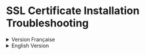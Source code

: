 # SSL Certificate Installation Troubleshooting

<details>
<summary> Version Française</summary>

# Dépannage de l'Installation de Certificats SSL

## Problèmes Courants et Solutions

### 1. Échec du Défi HTTP Let's Encrypt (Erreur 404)

**Message d'erreur :**
```
Invalid response from http://votredomaine.com/.well-known/acme-challenge/...: 404
```

**Cause :** Let's Encrypt ne peut pas accéder aux fichiers de défi nécessaires pour la vérification du domaine.

**Solutions :**

#### A. Vérifier la Configuration DNS
```bash
# Utiliser le script de vérification DNS
python3 check_dns.py votredomaine.com

# Vérification manuelle
dig votredomaine.com A
nslookup votredomaine.com
```

L'enregistrement A de votre domaine doit pointer vers l'adresse IP publique de votre serveur.

#### B. Vérifier que le Port 80 est Accessible
```bash
# Vérifier si le port 80 est ouvert
sudo netstat -tlnp | grep :80
sudo ufw status

# Tester depuis une source externe
curl -I http://votredomaine.com
```

#### C. Vérifier la Configuration Apache
```bash
# Tester la configuration Apache
sudo apache2ctl configtest

# Vérifier les sites activés
sudo a2ensite --list

# Vérifier qu'Apache fonctionne
sudo systemctl status apache2
```

### 2. Domaine ne Pointant pas vers le Serveur

**Message d'erreur :**
```
⚠️ Attention : Le domaine votredomaine.com ne semble pas pointer vers ce serveur
```

**Solution :**
1. Mettre à jour votre enregistrement DNS A pour pointer vers l'IP de votre serveur
2. Attendre la propagation DNS (peut prendre jusqu'à 48 heures)
3. Utiliser des vérificateurs DNS en ligne pour vérifier la propagation

### 3. Pare-feu Bloquant l'Accès

**Ports Courants à Vérifier :**
- Port 80 (HTTP) - Requis pour le défi Let's Encrypt
- Port 443 (HTTPS) - Requis pour le trafic SSL

**Commandes UFW :**
```bash
sudo ufw allow 80
sudo ufw allow 443
sudo ufw reload
```

### 4. Modules Apache Non Activés

**Modules Requis :**
```bash
sudo a2enmod ssl
sudo a2enmod rewrite
sudo a2enmod proxy
sudo a2enmod proxy_http
sudo a2enmod headers
sudo systemctl reload apache2
```

## Test de l'Installation SSL

### Avant l'Installation SSL :
```bash
# Vérifier le DNS
python3 check_dns.py votredomaine.com

# Tester l'accès HTTP
curl -I http://votredomaine.com

# Vérifier si votre service fonctionne
curl http://localhost:8080
```

### Après l'Installation SSL :
```bash
# Tester HTTPS
curl -I https://votredomaine.com

# Vérifier le certificat
openssl s_client -connect votredomaine.com:443 -servername votredomaine.com

# Tester la note SSL
https://www.ssllabs.com/ssltest/
```

## Installation SSL Manuelle (Méthode Alternative)

Si l'installation automatique échoue, vous pouvez essayer l'installation manuelle :

```bash
# Arrêter Apache temporairement
sudo systemctl stop apache2

# Utiliser le mode autonome
sudo certbot certonly --standalone -d votredomaine.com -d www.votredomaine.com

# Démarrer Apache
sudo systemctl start apache2

# Configurer manuellement SSL dans Apache
sudo certbot --apache -d votredomaine.com -d www.votredomaine.com
```

## Fichiers de Logs à Vérifier

- Log d'erreur Apache : `/var/log/apache2/error.log`
- Log d'accès Apache : `/var/log/apache2/access.log`
- Log Let's Encrypt : `/var/log/letsencrypt/letsencrypt.log`
- Logs spécifiques au domaine : `/var/log/apache2/votredomaine.com-*.log`

## Obtenir de l'Aide

Si vous continuez à avoir des problèmes :

1. Consultez la communauté Let's Encrypt : https://community.letsencrypt.org
2. Exécutez avec une sortie verbeuse : `sudo certbot --apache -v`
3. Vérifiez le log de débogage : `/var/log/letsencrypt/letsencrypt.log`

## Commandes de Diagnostic Supplémentaires

### Vérifier l'État du Système
```bash
# Vérifier l'espace disque
df -h

# Vérifier la mémoire
free -h

# Vérifier les processus Apache
ps aux | grep apache2
```

### Tester la Connectivité
```bash
# Ping vers le serveur DNS de Google
ping -c 4 8.8.8.8

# Test de résolution DNS
host google.com

# Vérifier les connexions actives
sudo netstat -tuln
```

### Réinitialiser Apache (Si Nécessaire)
```bash
# Redémarrer Apache
sudo systemctl restart apache2

# Recharger la configuration
sudo systemctl reload apache2

# Vérifier le statut
sudo systemctl status apache2
```

## Problèmes Spécifiques et Solutions

### Erreur : "Certificate already exists"
```bash
# Forcer le renouvellement
sudo certbot renew --force-renewal

# Ou supprimer et recréer
sudo certbot delete --cert-name votredomaine.com
sudo certbot --apache -d votredomaine.com
```

### Erreur : "Port 80 in use"
```bash
# Vérifier quel processus utilise le port 80
sudo lsof -i :80

# Arrêter le processus si nécessaire
sudo systemctl stop apache2
sudo systemctl stop nginx  # si nginx est installé
```

### Problème de Permissions
```bash
# Vérifier les permissions des répertoires Apache
ls -la /etc/apache2/sites-available/
ls -la /var/log/apache2/

# Réparer les permissions si nécessaire
sudo chown -R root:root /etc/apache2/
sudo chmod 644 /etc/apache2/sites-available/*
```

</details>

<details>
<summary>English Version</summary>

# SSL Certificate Installation Troubleshooting

## Common Issues and Solutions

### 1. Let's Encrypt HTTP Challenge Failure (404 Error)

**Error Message:**
```
Invalid response from http://yourdomain.com/.well-known/acme-challenge/...: 404
```

**Cause:** Let's Encrypt cannot access the challenge files needed for domain verification.

**Solutions:**

#### A. Check DNS Configuration
```bash
# Use the DNS checker script
python3 check_dns.py yourdomain.com

# Manual check
dig yourdomain.com A
nslookup yourdomain.com
```

Your domain's A record must point to your server's public IP address.

#### B. Verify Port 80 is Accessible
```bash
# Check if port 80 is open
sudo netstat -tlnp | grep :80
sudo ufw status

# Test from external source
curl -I http://yourdomain.com
```

#### C. Check Apache Configuration
```bash
# Test Apache config
sudo apache2ctl configtest

# Check enabled sites
sudo a2ensite --list

# Verify Apache is running
sudo systemctl status apache2
```

### 2. Domain Not Pointing to Server

**Error Message:**
```
⚠️ Warning: Domain yourdomain.com may not point to this server
```

**Solution:**
1. Update your DNS A record to point to your server's IP
2. Wait for DNS propagation (can take up to 48 hours)
3. Use online DNS checkers to verify propagation

### 3. Firewall Blocking Access

**Common Ports to Check:**
- Port 80 (HTTP) - Required for Let's Encrypt challenge
- Port 443 (HTTPS) - Required for SSL traffic

**UFW Commands:**
```bash
sudo ufw allow 80
sudo ufw allow 443
sudo ufw reload
```

### 4. Apache Modules Not Enabled

**Required Modules:**
```bash
sudo a2enmod ssl
sudo a2enmod rewrite
sudo a2enmod proxy
sudo a2enmod proxy_http
sudo a2enmod headers
sudo systemctl reload apache2
```

## Testing SSL Installation

### Before SSL Installation:
```bash
# Check DNS
python3 check_dns.py yourdomain.com

# Test HTTP access
curl -I http://yourdomain.com

# Check if your service is running
curl http://localhost:8080
```

### After SSL Installation:
```bash
# Test HTTPS
curl -I https://yourdomain.com

# Check certificate
openssl s_client -connect yourdomain.com:443 -servername yourdomain.com

# Test SSL rating
https://www.ssllabs.com/ssltest/
```

## Manual SSL Installation (Alternative Method)

If the automatic installation fails, you can try manual installation:

```bash
# Stop Apache temporarily
sudo systemctl stop apache2

# Use standalone mode
sudo certbot certonly --standalone -d yourdomain.com -d www.yourdomain.com

# Start Apache
sudo systemctl start apache2

# Manually configure SSL in Apache
sudo certbot --apache -d yourdomain.com -d www.yourdomain.com
```

## Log Files to Check

- Apache error log: `/var/log/apache2/error.log`
- Apache access log: `/var/log/apache2/access.log`
- Let's Encrypt log: `/var/log/letsencrypt/letsencrypt.log`
- Domain-specific logs: `/var/log/apache2/yourdomain.com-*.log`

## Getting Help

If you continue to have issues:

1. Check the Let's Encrypt community: https://community.letsencrypt.org
2. Run with verbose output: `sudo certbot --apache -v`
3. Check the debug log: `/var/log/letsencrypt/letsencrypt.log`

## Additional Diagnostic Commands

### Check System Status
```bash
# Check disk space
df -h

# Check memory
free -h

# Check Apache processes
ps aux | grep apache2
```

### Test Connectivity
```bash
# Ping Google DNS
ping -c 4 8.8.8.8

# Test DNS resolution
host google.com

# Check active connections
sudo netstat -tuln
```

### Reset Apache (If Necessary)
```bash
# Restart Apache
sudo systemctl restart apache2

# Reload configuration
sudo systemctl reload apache2

# Check status
sudo systemctl status apache2
```

## Specific Issues and Solutions

### Error: "Certificate already exists"
```bash
# Force renewal
sudo certbot renew --force-renewal

# Or delete and recreate
sudo certbot delete --cert-name yourdomain.com
sudo certbot --apache -d yourdomain.com
```

### Error: "Port 80 in use"
```bash
# Check which process is using port 80
sudo lsof -i :80

# Stop the process if necessary
sudo systemctl stop apache2
sudo systemctl stop nginx  # if nginx is installed
```

### Permission Issues
```bash
# Check Apache directory permissions
ls -la /etc/apache2/sites-available/
ls -la /var/log/apache2/

# Fix permissions if necessary
sudo chown -R root:root /etc/apache2/
sudo chmod 644 /etc/apache2/sites-available/*
```

## Advanced Troubleshooting

### Certificate Chain Issues
```bash
# Check certificate chain
openssl s_client -connect yourdomain.com:443 -showcerts

# Verify certificate details
sudo certbot certificates
```

### Rate Limiting Issues
If you hit Let's Encrypt rate limits:
- Wait for the rate limit to reset (usually 1 week)
- Use staging environment for testing: `--staging` flag
- Check rate limits: https://letsencrypt.org/docs/rate-limits/

### Renewal Issues
```bash
# Test renewal dry run
sudo certbot renew --dry-run

# Check renewal configuration
sudo cat /etc/cron.d/certbot
sudo systemctl list-timers | grep certbot
```

</details>